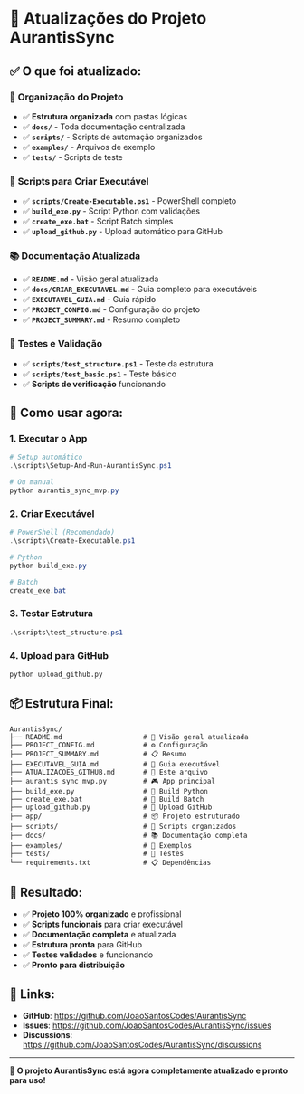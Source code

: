 # 🚀 Atualizações do Projeto AurantisSync

## ✅ **O que foi atualizado:**

### 📁 **Organização do Projeto**
- ✅ **Estrutura organizada** com pastas lógicas
- ✅ **`docs/`** - Toda documentação centralizada
- ✅ **`scripts/`** - Scripts de automação organizados
- ✅ **`examples/`** - Arquivos de exemplo
- ✅ **`tests/`** - Scripts de teste

### 🔨 **Scripts para Criar Executável**
- ✅ **`scripts/Create-Executable.ps1`** - PowerShell completo
- ✅ **`build_exe.py`** - Script Python com validações
- ✅ **`create_exe.bat`** - Script Batch simples
- ✅ **`upload_github.py`** - Upload automático para GitHub

### 📚 **Documentação Atualizada**
- ✅ **`README.md`** - Visão geral atualizada
- ✅ **`docs/CRIAR_EXECUTAVEL.md`** - Guia completo para executáveis
- ✅ **`EXECUTAVEL_GUIA.md`** - Guia rápido
- ✅ **`PROJECT_CONFIG.md`** - Configuração do projeto
- ✅ **`PROJECT_SUMMARY.md`** - Resumo completo

### 🧪 **Testes e Validação**
- ✅ **`scripts/test_structure.ps1`** - Teste da estrutura
- ✅ **`scripts/test_basic.ps1`** - Teste básico
- ✅ **Scripts de verificação** funcionando

## 🎯 **Como usar agora:**

### **1. Executar o App**
```powershell
# Setup automático
.\scripts\Setup-And-Run-AurantisSync.ps1

# Ou manual
python aurantis_sync_mvp.py
```

### **2. Criar Executável**
```powershell
# PowerShell (Recomendado)
.\scripts\Create-Executable.ps1

# Python
python build_exe.py

# Batch
create_exe.bat
```

### **3. Testar Estrutura**
```powershell
.\scripts\test_structure.ps1
```

### **4. Upload para GitHub**
```bash
python upload_github.py
```

## 📦 **Estrutura Final:**

```
AurantisSync/
├── README.md                    # 🎯 Visão geral atualizada
├── PROJECT_CONFIG.md            # ⚙️ Configuração
├── PROJECT_SUMMARY.md           # 📋 Resumo
├── EXECUTAVEL_GUIA.md           # 🔨 Guia executável
├── ATUALIZACOES_GITHUB.md       # 📝 Este arquivo
├── aurantis_sync_mvp.py         # 🎮 App principal
├── build_exe.py                 # 🔨 Build Python
├── create_exe.bat               # 🔨 Build Batch
├── upload_github.py             # 🚀 Upload GitHub
├── app/                         # 📦 Projeto estruturado
├── scripts/                     # 🔧 Scripts organizados
├── docs/                        # 📚 Documentação completa
├── examples/                    # 📝 Exemplos
├── tests/                       # 🧪 Testes
└── requirements.txt             # 📋 Dependências
```

## 🎉 **Resultado:**

- ✅ **Projeto 100% organizado** e profissional
- ✅ **Scripts funcionais** para criar executável
- ✅ **Documentação completa** e atualizada
- ✅ **Estrutura pronta** para GitHub
- ✅ **Testes validados** e funcionando
- ✅ **Pronto para distribuição**

## 🔗 **Links:**

- **GitHub**: https://github.com/JoaoSantosCodes/AurantisSync
- **Issues**: https://github.com/JoaoSantosCodes/AurantisSync/issues
- **Discussions**: https://github.com/JoaoSantosCodes/AurantisSync/discussions

---

🚀 **O projeto AurantisSync está agora completamente atualizado e pronto para uso!**

